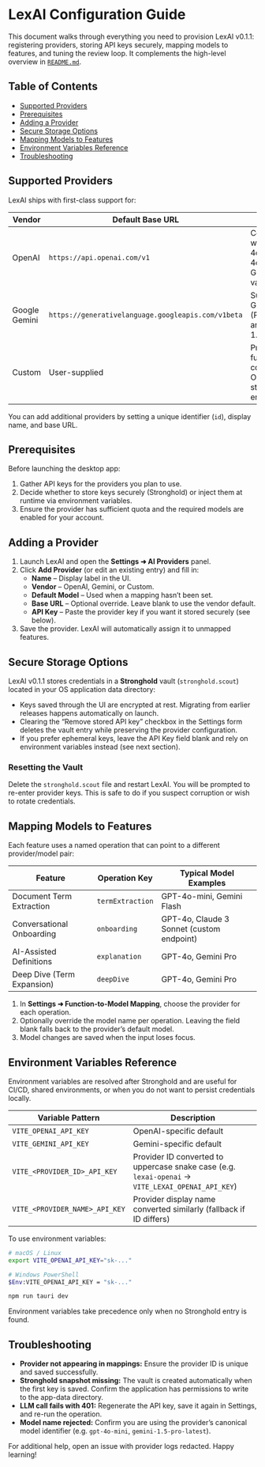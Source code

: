 # LexAI Configuration Guide

This document walks through everything you need to provision LexAI v0.1.1: registering providers, storing API keys securely, mapping models to features, and tuning the review loop. It complements the high-level overview in [`README.md`](README.md).

## Table of Contents

- [Supported Providers](#supported-providers)
- [Prerequisites](#prerequisites)
- [Adding a Provider](#adding-a-provider)
- [Secure Storage Options](#secure-storage-options)
- [Mapping Models to Features](#mapping-models-to-features)
- [Environment Variables Reference](#environment-variables-reference)
- [Troubleshooting](#troubleshooting)

## Supported Providers

LexAI ships with first-class support for:

| Vendor        | Default Base URL                       | Notes |
| ------------- | -------------------------------------- | ----- |
| OpenAI        | `https://api.openai.com/v1`            | Compatible with GPT-4o, GPT-4o-mini, GPT-3.5 variants |
| Google Gemini | `https://generativelanguage.googleapis.com/v1beta` | Supports Gemini 1.5 (Pro/Flash) and Gemini 1.0 |
| Custom        | User-supplied                          | Provide a fully compatible OpenAI-style endpoint |

You can add additional providers by setting a unique identifier (`id`), display name, and base URL.

## Prerequisites

Before launching the desktop app:

1. Gather API keys for the providers you plan to use.
2. Decide whether to store keys securely (Stronghold) or inject them at runtime via environment variables.
3. Ensure the provider has sufficient quota and the required models are enabled for your account.

## Adding a Provider

1. Launch LexAI and open the **Settings ➜ AI Providers** panel.
2. Click **Add Provider** (or edit an existing entry) and fill in:
   - **Name** – Display label in the UI.
   - **Vendor** – OpenAI, Gemini, or Custom.
   - **Default Model** – Used when a mapping hasn’t been set.
   - **Base URL** – Optional override. Leave blank to use the vendor default.
   - **API Key** – Paste the provider key if you want it stored securely (see below).
3. Save the provider. LexAI will automatically assign it to unmapped features.

## Secure Storage Options

LexAI v0.1.1 stores credentials in a **Stronghold** vault (`stronghold.scout`) located in your OS application data directory:

- Keys saved through the UI are encrypted at rest. Migrating from earlier releases happens automatically on launch.
- Clearing the “Remove stored API key” checkbox in the Settings form deletes the vault entry while preserving the provider configuration.
- If you prefer ephemeral keys, leave the API Key field blank and rely on environment variables instead (see next section).

### Resetting the Vault

Delete the `stronghold.scout` file and restart LexAI. You will be prompted to re-enter provider keys. This is safe to do if you suspect corruption or wish to rotate credentials.

## Mapping Models to Features

Each feature uses a named operation that can point to a different provider/model pair:

| Feature                      | Operation Key       | Typical Model Examples |
| --------------------------- | ------------------- | ---------------------- |
| Document Term Extraction    | `termExtraction`    | GPT-4o-mini, Gemini Flash |
| Conversational Onboarding   | `onboarding`        | GPT-4o, Claude 3 Sonnet (custom endpoint) |
| AI-Assisted Definitions     | `explanation`       | GPT-4o, Gemini Pro |
| Deep Dive (Term Expansion)  | `deepDive`          | GPT-4o, Gemini Pro |

1. In **Settings ➜ Function-to-Model Mapping**, choose the provider for each operation.
2. Optionally override the model name per operation. Leaving the field blank falls back to the provider’s default model.
3. Model changes are saved when the input loses focus.

## Environment Variables Reference

Environment variables are resolved after Stronghold and are useful for CI/CD, shared environments, or when you do not want to persist credentials locally.

| Variable Pattern                    | Description |
| ---------------------------------- | ----------- |
| `VITE_OPENAI_API_KEY`              | OpenAI-specific default |
| `VITE_GEMINI_API_KEY`              | Gemini-specific default |
| `VITE_<PROVIDER_ID>_API_KEY`       | Provider ID converted to uppercase snake case (e.g. `lexai-openai` → `VITE_LEXAI_OPENAI_API_KEY`) |
| `VITE_<PROVIDER_NAME>_API_KEY`     | Provider display name converted similarly (fallback if ID differs) |

To use environment variables:

```bash
# macOS / Linux
export VITE_OPENAI_API_KEY="sk-..."

# Windows PowerShell
$Env:VITE_OPENAI_API_KEY = "sk-..."

npm run tauri dev
```

Environment variables take precedence only when no Stronghold entry is found.

## Troubleshooting

- **Provider not appearing in mappings:** Ensure the provider ID is unique and saved successfully.
- **Stronghold snapshot missing:** The vault is created automatically when the first key is saved. Confirm the application has permissions to write to the app-data directory.
- **LLM call fails with 401:** Regenerate the API key, save it again in Settings, and re-run the operation.
- **Model name rejected:** Confirm you are using the provider’s canonical model identifier (e.g. `gpt-4o-mini`, `gemini-1.5-pro-latest`).

For additional help, open an issue with provider logs redacted. Happy learning!
